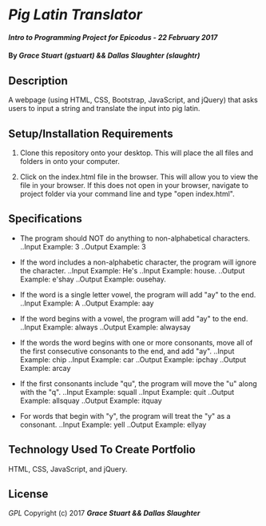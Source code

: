 # _Pig Latin Translator_

#### _Intro to Programming Project for Epicodus - 22 February 2017_

#### By _**Grace Stuart (gstuart) && Dallas Slaughter (slaughtr)**_

## Description
A webpage (using HTML, CSS, Bootstrap, JavaScript, and jQuery) that asks users to input a string and translate the input into pig latin.

## Setup/Installation Requirements
1. Clone this repository onto your desktop. This will place the all files and folders in onto your computer.

2. Click on the index.html file in the browser. This will allow you to view the file in your browser. If this does not open in your browser, navigate to project folder via your command line and type "open index.html".

## Specifications
* The program should NOT do anything to non-alphabetical characters.
..Input Example: 3
..Output Example: 3
* If the word includes a non-alphabetic character, the program will ignore the character.
..Input Example: He's
..Input Example: house.
..Output Example: e'shay
..Output Example: ousehay.
* If the word is a single letter vowel, the program will add "ay" to the end.
..Input Example: A
..Output Example: aay
* If the word begins with a vowel, the program will add "ay" to the end.
..Input Example: always
..Output Example: alwaysay
* If the words the word begins with one or more consonants, move all of the first consecutive consonants to the end, and add "ay".
..Input Example: chip
..Input Example: car
..Output Example: ipchay
..Output Example: arcay
* If the first consonants include "qu", the program will move the "u" along with the "q".
..Input Example: squall
..Input Example: quit
..Output Example: allsquay
..Output Example: itquay

* For words that begin with "y", the program will treat the "y" as a consonant.
..Input Example: yell
..Output Example: ellyay

## Technology Used To Create Portfolio
HTML, CSS, JavaScript, and jQuery.

## License
*GPL*
Copyright (c) 2017 **_Grace Stuart && Dallas Slaughter_**
